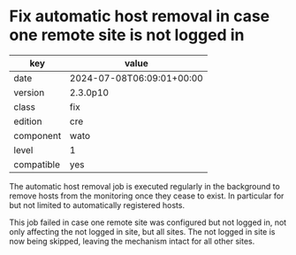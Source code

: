 [//]: # (werk v2)
# Fix automatic host removal in case one remote site is not logged in

key        | value
---------- | ---
date       | 2024-07-08T06:09:01+00:00
version    | 2.3.0p10
class      | fix
edition    | cre
component  | wato
level      | 1
compatible | yes

The automatic host removal job is executed regularly in the background to remove
hosts from the monitoring once they cease to exist. In particular for but not
limited to automatically registered hosts.

This job failed in case one remote site was configured but not logged in, not
only affecting the not logged in site, but all sites. The not logged in site is
now being skipped, leaving the mechanism intact for all other sites.
